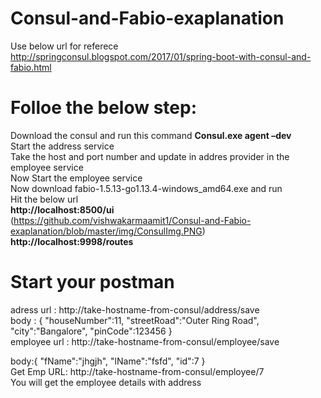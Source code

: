 # Consul-and-Fabio-exaplanation
Use below url for referece
http://springconsul.blogspot.com/2017/01/spring-boot-with-consul-and-fabio.html

# Folloe the below step:<br/>
Download the consul and run this command **Consul.exe agent –dev** <br />
Start the address service<br />
Take the host and port number and update in addres provider in the employee service<br />
Now Start the employee service<br />
Now download fabio-1.5.13-go1.13.4-windows_amd64.exe and run<br />
Hit the below url<br />
**http://localhost:8500/ui**<br /> (https://github.com/vishwakarmaamit1/Consul-and-Fabio-exaplanation/blob/master/img/ConsulImg.PNG)
**http://localhost:9998/routes**<br />

# Start your postman
adress url : http://take-hostname-from-consul/address/save<br />
body : {
"houseNumber":11,
"streetRoad":"Outer Ring Road",
"city":"Bangalore",
"pinCode":123456
}<br />
employee url : http://take-hostname-from-consul/employee/save<br />

body:{
"fName":"jhgjh",
"lName":"fsfd",
"id":7
}<br />
Get Emp URL: http://take-hostname-from-consul/employee/7<br />
You will get the employee details with address

